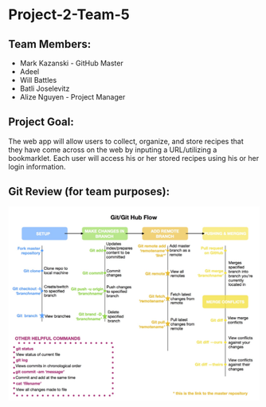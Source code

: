 # Project-2-Team-5

## Team Members:
* Mark Kazanski - GitHub Master
* Adeel 
* Will Battles
* Batli Joselevitz
* Alize Nguyen - Project Manager

## Project Goal:
The web app will allow users to collect, organize, and store recipes that they have come across on the web by inputing a URL/utilizing a bookmarklet. Each user will access his or her stored recipes using his or her login information. 

## Git Review (for team purposes):
![Github Review Diagram](/git-flowchart.jpg)
